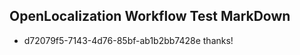 ## OpenLocalization Workflow Test MarkDown
* d72079f5-7143-4d76-85bf-ab1b2bb7428e thanks!

<!--HONumber=Aug16_HO4-->


